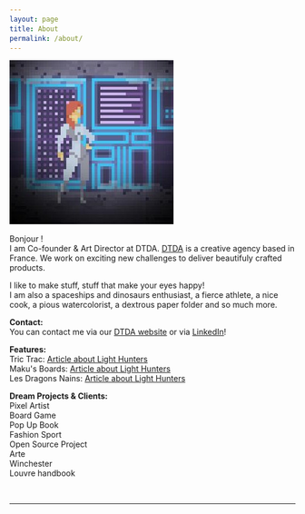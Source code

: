 ```yaml
---
layout: page
title: About
permalink: /about/
---
```


<img class="col one right" src="/img/manon.jpg">

Bonjour !<br/>
I am Co-founder & Art Director at DTDA.
<a href="http://www.dtda.fr/">DTDA</a> is a creative agency based in France. We work on exciting new challenges to deliver beautifuly crafted products.

I like to make stuff, stuff that make your eyes happy!<br/>
I am also a spaceships and dinosaurs enthusiast, a fierce athlete, a nice cook, a pious watercolorist, a dextrous paper folder and so much more.

<b>Contact:</b><br/>
You can contact me via our <a href="http://www.dtda.fr/contact.html">DTDA website</a> or via <a href="https://www.linkedin.com/in/manon-potier-36b74210a">LinkedIn</a>!

<b>Features:</b><br/>
Tric Trac: <a href="https://www.trictrac.net/actus/light-hunters-noirs-desseins">Article about Light Hunters</a><br/>
Maku's Boards: <a href="http://makuboards.com/tests/test-light-hunters/">Article about Light Hunters</a><br/>
Les Dragons Nains: <a href="http://lesdragonsnains.com/light-hunters-actuellement-kickstarter/">Article about Light Hunters</a>


<b>Dream Projects & Clients:</b><br/>
Pixel Artist <br/>
<span class="striked">Board Game</span> <br/>
Pop Up Book <br/>
Fashion Sport<br/>
<span class="striked">Open Source Project</span> <br/>
Arte<br/>
Winchester<br/>
Louvre handbook


<br/>
<hr/>
<br/>




